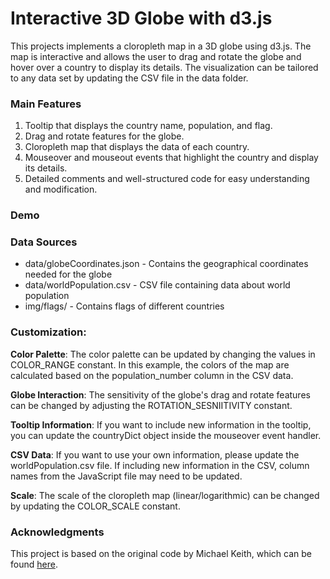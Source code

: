 # Interactive 3D Globe with d3.js
This projects implements a cloropleth map in a 3D globe using d3.js. The map is interactive and allows the user to drag and rotate the globe and hover over a country to display its details. The visualization can be tailored to any data set by updating the CSV file in the data folder.

### Main Features
1. Tooltip that displays the country name, population, and flag.
2. Drag and rotate features for the globe.
3. Cloropleth map that displays the data of each country.
4. Mouseover and mouseout events that highlight the country and display its details.
5. Detailed comments and well-structured code for easy understanding and modification.

### Demo


### Data Sources
 - data/globeCoordinates.json - Contains the geographical coordinates needed for the globe
 - data/worldPopulation.csv - CSV file containing data about world population
 - img/flags/ - Contains flags of different countries

### Customization:
**Color Palette**: The color palette can be updated by changing the values in COLOR_RANGE constant. In this example, the colors of the map are calculated based on the population_number column in the CSV data.

**Globe Interaction**: The sensitivity of the globe's drag and rotate features can be changed by adjusting the ROTATION_SESNIITIVITY constant.

**Tooltip Information**: If you want to include new information in the tooltip, you can update the countryDict object inside the mouseover event handler.

**CSV Data**: If you want to use your own information, please update the worldPopulation.csv file. If including new information in the CSV, column names from the JavaScript file may need to be updated.

**Scale**: The scale of the cloropleth map (linear/logarithmic) can be changed by updating the COLOR_SCALE constant.


### Acknowledgments
This project is based on the original code by Michael Keith, which can be found [here](https://observablehq.com/@michael-keith/draggable-globe-in-d3). 